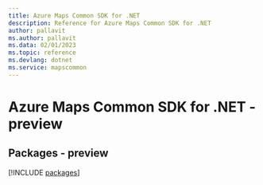 ```yaml
---
title: Azure Maps Common SDK for .NET
description: Reference for Azure Maps Common SDK for .NET
author: pallavit
ms.author: pallavit
ms.data: 02/01/2023
ms.topic: reference
ms.devlang: dotnet
ms.service: mapscommon
---
```

# Azure Maps Common SDK for .NET - preview
## Packages - preview
[!INCLUDE [packages](maps-common-index.md)]